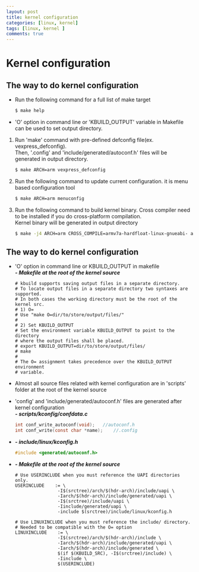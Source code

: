 ```yaml
---
layout: post
title: kernel configuration
categories: [linux, kernel]
tags: [linux, kernel ]
comments: true
--- 
```



# Kernel configuration
## The way to do kernel configuration
  * Run the following command for a full list of make target
    ```bash
    $ make help
    ```
  * 'O' option in command line or 'KBUILD_OUTPUT' variable in Makefile can be used to set output directory.


  1.  Run 'make' command with pre-defined defconfig file(ex. vexpress_defconfig).  
     Then, '.config' and 'include/generated/autoconf.h' files will be generated in output directory.
        ```bash
        $ make ARCH=arm vexpress_defconfig
        ```

  2. Run the following command to update current configuration. it is menu based configuration tool
        ```bash
        $ make ARCH=arm menuconfig
        ```
  3. Run the following command to build kernel binary. Cross compiler need to be installed if you do cross-platform compilation.  
Kernel binary will be generated in output directory
        ```bash
        $ make -j4 ARCH=arm CROSS_COMPILE=armv7a-hardfloat-linux-gnueabi- all
        ```

## The way to do kernel configuration
  * 'O' option in command line or KBUILD_OUTPUT in makefile  
    _**- Makefile at the root of the kernel source**_
    ```make
    # kbuild supports saving output files in a separate directory.
    # To locate output files in a separate directory two syntaxes are supported.
    # In both cases the working directory must be the root of the kernel src.
    # 1) O=
    # Use "make O=dir/to/store/output/files/"
    #
    # 2) Set KBUILD_OUTPUT
    # Set the environment variable KBUILD_OUTPUT to point to the directory
    # where the output files shall be placed.
    # export KBUILD_OUTPUT=dir/to/store/output/files/
    # make
    #
    # The O= assignment takes precedence over the KBUILD_OUTPUT environment
    # variable.
    ```
  * Almost all source files related with kernel configuration are in 'scripts' folder at the root of the kernel source
  * 'config' and 'include/generated/autoconf.h' files are generated after kernel configuration  
    _**- scripts/kconfig/confdata.c**_
    ```c
    int conf_write_autoconf(void);   //autoconf.h
    int conf_write(const char *name);    //.config  
    ```

  * _**- include/linux/kconfig.h**_
    ```c
    #include <generated/autoconf.h>
    ```

  * _**- Makefile at the root of the kernel source**_
    ```make
    # Use USERINCLUDE when you must reference the UAPI directories only.
    USERINCLUDE    := \
                    -I$(srctree)/arch/$(hdr-arch)/include/uapi \
                    -Iarch/$(hdr-arch)/include/generated/uapi \
                    -I$(srctree)/include/uapi \
                    -Iinclude/generated/uapi \
                    -include $(srctree)/include/linux/kconfig.h
     
    # Use LINUXINCLUDE when you must reference the include/ directory.
    # Needed to be compatible with the O= option
    LINUXINCLUDE    := \
                    -I$(srctree)/arch/$(hdr-arch)/include \
                    -Iarch/$(hdr-arch)/include/generated/uapi \
                    -Iarch/$(hdr-arch)/include/generated \
                    $(if $(KBUILD_SRC), -I$(srctree)/include) \
                    -Iinclude \
                    $(USERINCLUDE)
    ```
